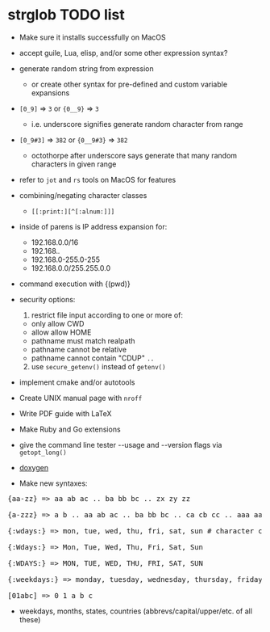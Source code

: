 # strglob TODO list

* Make sure it installs successfully on MacOS

* accept guile, Lua, elisp, and/or some other expression syntax?

* generate random string from expression <randcrap>
  - or create other syntax for pre-defined and custom variable expansions

* `[0_9]` => `3` or `{0__9}` => `3`
  - i.e. underscore signifies generate random character from range

* `[0_9#3]` => `382` or `{0__9#3}` => `382`
  - octothorpe after underscore says generate that many random characters in given range

* refer to `jot` and `rs` tools on MacOS for features

* combining/negating character classes
  - `[[:print:][^[:alnum:]]]`

* inside of parens is IP address expansion for:
  - 192.168.0.0/16
  - 192.168.*.*
  - 192.168.0-255.0-255
  - 192.168.0.0/255.255.0.0

* command execution with {(pwd)}

* security options:

  1. restrict file input according to one or more of:
    - only allow CWD
    - allow allow HOME
    - pathname must match realpath
    - pathname cannot be relative
    - pathname cannot contain "CDUP" `..`

  2. use `secure_getenv()` instead of `getenv()`

* implement cmake and/or autotools

* Create UNIX manual page with `nroff`

* Write PDF guide with LaTeX

* Make Ruby and Go extensions

* give the command line tester --usage and --version flags via `getopt_long()`

* [doxygen](http://stack.nl/~dimitri/doxygen/ "Generate documentation from source code")

* Make new syntaxes:

<pre>
{aa-zz} => aa ab ac .. ba bb bc .. zx zy zz

{a-zzz} => a b .. aa ab ac .. ba bb bc .. ca cb cc .. aaa aab aac .. baa bab bac .. bbb bca bcb .. caa cab cac .. zzz

{:wdays:} => mon, tue, wed, thu, fri, sat, sun # character class vs string class

{:Wdays:} => Mon, Tue, Wed, Thu, Fri, Sat, Sun

{:WDAYS:} => MON, TUE, WED, THU, FRI, SAT, SUN

{:weekdays:} => monday, tuesday, wednesday, thursday, friday, saturday, sunday 

[01abc] => 0 1 a b c
</pre>

* weekdays, months, states, countries (abbrevs/capital/upper/etc. of all these)
